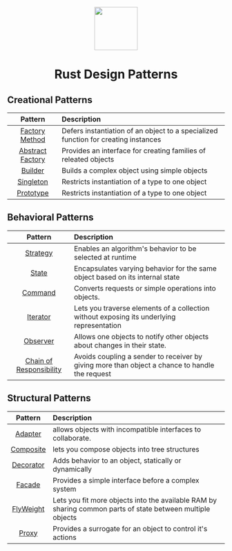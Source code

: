 <p align="center">
  <img src="https://t3.gstatic.com/images?q=tbn:ANd9GcQDLHYuCOSJyhiQ5TYs08A6yXjTTa_w0FPPqEBKri8_YXOiKySn" height="100">
  <h1 align="center">
    Rust Design Patterns
  </h1>
</p>

## Creational Patterns

| Pattern | Description |
|:-------:|:----------- |
| [Factory Method](https://github.com/Chethan-rao/Design-Patterns-Rust/blob/6238b06419d6444dbcefd6caf77cf1cf99ca4e18/src/main.rs#L7C32-L7C32) | Defers instantiation of an object to a specialized function for creating instances |
| [Abstract Factory](https://github.com/Chethan-rao/Design-Patterns-Rust/blob/6238b06419d6444dbcefd6caf77cf1cf99ca4e18/src/main.rs#L55) | Provides an interface for creating families of releated objects |
| [Builder](https://github.com/Chethan-rao/Design-Patterns-Rust/blob/6238b06419d6444dbcefd6caf77cf1cf99ca4e18/src/main.rs#L180) | Builds a complex object using simple objects |
| [Singleton](https://github.com/Chethan-rao/Design-Patterns-Rust/blob/6238b06419d6444dbcefd6caf77cf1cf99ca4e18/src/main.rs#L250) | Restricts instantiation of a type to one object |
| [Prototype](https://github.com/Chethan-rao/Design-Patterns-Rust/blob/6238b06419d6444dbcefd6caf77cf1cf99ca4e18/src/main.rs#L274) | Restricts instantiation of a type to one object |


## Behavioral Patterns
| Pattern | Description |
|:-------:|:----------- |
| [Strategy](/behavioral/strategy.rs) | Enables an algorithm's behavior to be selected at runtime |
| [State](/behavioral/state.rs) | Encapsulates varying behavior for the same object based on its internal state |
| [Command](/behavioral/command.rs) | Converts requests or simple operations into objects. |
| [Iterator](/behavioral/iterator.rs) |  Lets you traverse elements of a collection without exposing its underlying representation |
| [Observer](/behavioral/observer.rs) | Allows one objects to notify other objects about changes in their state. |
| [Chain of Responsibility](/behavioral/chain_of_responsibility.rs) | Avoids coupling a sender to receiver by giving more than object a chance to handle the request |


## Structural Patterns

| Pattern | Description |
|:-------:|:----------- |
| [Adapter](https://github.com/Chethan-rao/Design-Patterns-Rust/blob/6238b06419d6444dbcefd6caf77cf1cf99ca4e18/src/main.rs#L407) | allows objects with incompatible interfaces to collaborate. |
| [Composite](https://github.com/Chethan-rao/Design-Patterns-Rust/blob/6238b06419d6444dbcefd6caf77cf1cf99ca4e18/src/main.rs#L617) | lets you compose objects into tree structures |
| [Decorator](https://github.com/Chethan-rao/Design-Patterns-Rust/blob/6238b06419d6444dbcefd6caf77cf1cf99ca4e18/src/main.rs#L688) | Adds behavior to an object, statically or dynamically |
| [Facade](https://github.com/Chethan-rao/Design-Patterns-Rust/blob/6238b06419d6444dbcefd6caf77cf1cf99ca4e18/src/main.rs#L754) | Provides a simple interface before a complex system |
| [FlyWeight](https://github.com/Chethan-rao/Design-Patterns-Rust/blob/6238b06419d6444dbcefd6caf77cf1cf99ca4e18/src/main.rs#L810) | Lets you fit more objects into the available RAM by sharing common parts of state between multiple objects |
| [Proxy](https://github.com/Chethan-rao/Design-Patterns-Rust/blob/6238b06419d6444dbcefd6caf77cf1cf99ca4e18/src/main.rs#L921) | Provides a surrogate for an object to control it's actions |
